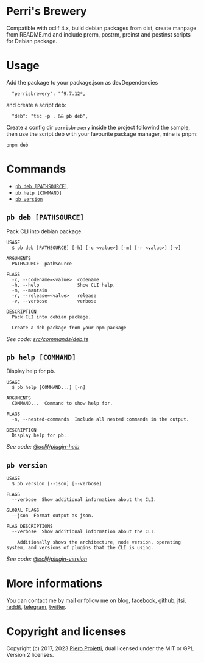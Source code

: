 # Perri's Brewery
Compatible with oclif 4.x, build debian packages from dist, create manpage from README.md and include prerm, postrm, preinst and postinst scripts for Debian package.

# Usage

Add the package to your package.json as devDependencies
```
  "perrisbrewery": "^9.7.12*,
```

and create a script deb:

```
  "deb": "tsc -p . && pb deb",
```

Create a config dir `perrisbrewery` inside the project followind the sample, 
then use the script deb with your favourite package manager, mine is pnpm:

```
pnpm deb
```
<!-- usagestop -->

# Commands
<!-- commands -->
* [`pb deb [PATHSOURCE]`](#pb-deb-pathsource)
* [`pb help [COMMAND]`](#pb-help-command)
* [`pb version`](#pb-version)

## `pb deb [PATHSOURCE]`

Pack CLI into debian package.

```
USAGE
  $ pb deb [PATHSOURCE] [-h] [-c <value>] [-m] [-r <value>] [-v]

ARGUMENTS
  PATHSOURCE  pathSource

FLAGS
  -c, --codename=<value>  codename
  -h, --help              Show CLI help.
  -m, --mantain
  -r, --release=<value>   release
  -v, --verbose           verbose

DESCRIPTION
  Pack CLI into debian package.

  Create a deb package from your npm package
```

_See code: [src/commands/deb.ts](https://github.com/pieroproietti/perrisbrewery/blob/v9.8.4/src/commands/deb.ts)_

## `pb help [COMMAND]`

Display help for pb.

```
USAGE
  $ pb help [COMMAND...] [-n]

ARGUMENTS
  COMMAND...  Command to show help for.

FLAGS
  -n, --nested-commands  Include all nested commands in the output.

DESCRIPTION
  Display help for pb.
```

_See code: [@oclif/plugin-help](https://github.com/oclif/plugin-help/blob/v6.2.3/src/commands/help.ts)_

## `pb version`

```
USAGE
  $ pb version [--json] [--verbose]

FLAGS
  --verbose  Show additional information about the CLI.

GLOBAL FLAGS
  --json  Format output as json.

FLAG DESCRIPTIONS
  --verbose  Show additional information about the CLI.

    Additionally shows the architecture, node version, operating system, and versions of plugins that the CLI is using.
```

_See code: [@oclif/plugin-version](https://github.com/oclif/plugin-version/blob/v2.2.4/src/commands/version.ts)_
<!-- commandsstop -->

# More informations
You can contact me by [mail](mailto://pieroproietti@gmail.com) or follow me on 
[blog](https://penguins-eggs.net), 
[facebook](https://www.facebook.com/groups/128861437762355/), 
[github](https://github.com/pieroproietti/penguins-krill), 
[jtsi](https://meet.jit.si/PenguinsEggsMeeting), 
[reddit](https://www.reddit.com/user/Artisan61), 
[telegram](https://t.me/penguins_eggs), 
[twitter](https://twitter.com/pieroproietti).

# Copyright and licenses
Copyright (c) 2017, 2023 [Piero Proietti](https://penguins-eggs.net/about-me.html), dual licensed under the MIT or GPL Version 2 licenses.
